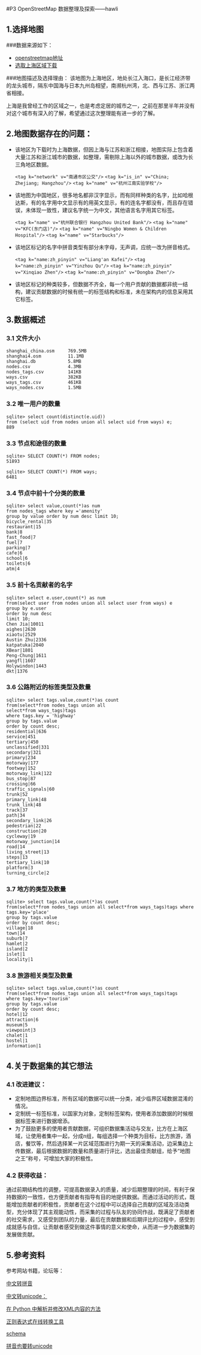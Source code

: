 #P3 OpenStreetMap 数据整理及探索——hawli

## 1.选择地图

###数据来源如下：

- [openstreetmap地址](https://www.openstreetmap.org)
- [选取上海区域下载](https://mapzen.com/data/metro-extracts/metro/shanghai_china/)

###地图描述及选择理由：
该地图为上海地区，地处长江入海口，是长江经济带的龙头城市，隔东中国海与日本九州岛相望，南濒杭州湾，北、西与江苏、浙江两省相接。

上海是我曾经工作的区域之一，也是考虑定居的城市之一，之前在那里半年并没有对这个城市有深入的了解，希望通过这次整理能有进一步的了解。

## 2.地图数据存在的问题：

- 该地区为下载时为上海数据，但因上海与江苏和浙江相接，地图实际上包含着大量江苏和浙江城市的数据，如整理，需剔除上海以外的城市数据，或改为长三角地区数据。

	`<tag k="network" v="南通市区公交"/>`
	`<tag k="is_in" v="China; Zhejiang; Hangzhou"/>`
	`<tag k="name" v="杭州江南实验学校"/>`

- 该地图为中国地区，很多地名都非汉字显示，而有同样种类的名字，比如哈根达斯，有的名字用中文显示有的用英文显示，有的连名字都没有，而且存在错误，未体现一致性，建议名字统一为中文，其他语言名字用其它标签。

	`<tag k="name" v="杭州联合银行 Hangzhou United Bank"/>`
	`<tag k="name" v="KFC(东门店)"/>`
	`<tag k="name" v="Ningbo Women & Children Hospital"/>`
	`<tag k="name" v="Starbucks"/>`

- 该地区标记的名字中拼音类型有部分未字母，无声调，应统一改为拼音格式。

	`<tag k="name:zh_pinyin" v="Liang'an Kafei"/>`
	`<tag k="name:zh_pinyin" v="Yinzhou Qu"/>`
	`<tag k="name:zh_pinyin" v="Xinqiao Zhen"/>`
	`<tag k="name:zh_pinyin" v="Dongba Zhen"/>`

- 该地区标记的种类较多，但数据不齐全，每一个用户贡献的数据都非统一结构，建议贡献数据的时候有统一的标签结构和标准，未在架构内的信息采用其它标签。




## 3.数据概述


### 3.1 文件大小
	shanghai_china.osm     769.5MB
	shanghai4.osm          11.1MB
	shanghai.db            5.8MB
	nodes.csv              4.3MB
	nodes_tags.csv         141KB
	ways.csv               382KB
	ways_tags.csv          461KB
	ways_nodes.csv         1.5MB
	

### 3.2 唯一用户的数量
	sqlite> select count(distinct(e.uid)) 
	from (select uid from nodes union all select uid from ways) e;
	889
	

### 3.3 节点和途径的数量
	sqlite> SELECT COUNT(*) FROM nodes;
	51893
	
	sqlite> SELECT COUNT(*) FROM ways;
	6481
	
		
### 3.4 节点中前十个分类的数量
	sqlite> select value,count(*)as num 
	from nodes_tags where key ='amenity' 
	group by value order by num desc limit 10;
	bicycle_rental|35
	restaurant|15
	bank|8
	fast_food|7
	fuel|7
	parking|7
	cafe|6
	school|6
	toilets|6
	atm|4

### 3.5 前十名贡献者的名字
	sqlite> select e.user,count(*) as num 
	from(select user from nodes union all select user from ways) e 
	group by e.user 
	order by num desc 
	limit 10;
	Chen Jia|10011
	aighes|2630
	xiaotu|2529
	Austin Zhu|2336
	katpatuka|2040
	XBear|1801
	Peng-Chung|1611
	yangfl|1607
	Holywindon|1443
	dkt|1376
	
	
### 3.6 公路附近的标签类型及数量
	sqlite> select tags.value,count(*)as count 
	from(select*from nodes_tags union all
	select*from ways_tags)tags 
	where tags.key = 'highway' 
	group by tags.value 
	order by count desc;
	residential|636
	service|451
	tertiary|450
	unclassified|331
	secondary|321
	primary|234
	motorway|177
	footway|152
	motorway_link|122
	bus_stop|87
	crossing|66
	traffic_signals|60
	trunk|52
	primary_link|48
	trunk_link|48
	track|37
	path|34
	secondary_link|26
	pedestrian|22
	construction|20
	cycleway|19
	motorway_junction|14
	road|14
	living_street|13
	steps|13
	tertiary_link|10
	platform|3
	turning_circle|2


### 3.7 地方的类型及数量
	sqlite> select tags.value,count(*)as count
	from(select*from nodes_tags union all select*from ways_tags)tags where tags.key='place' 
	group by tags.value 
	order by count desc;
	village|18
	town|14
	suburb|7
	hamlet|2
	island|2
	islet|1
	locality|1
	

### 3.8 旅游相关类型及数量
	sqlite> select tags.value,count(*)as count 
	from(select*from nodes_tags union all select*from ways_tags)tags 
	where tags.key='tourism' 
	group by tags.value 
	order by count desc;
	hotel|12
	attraction|6
	museum|5
	viewpoint|3
	chalet|1
	hostel|1
	information|1
	
	
## 4.关于数据集的其它想法

### 4.1 改进建议：
- 定制地图边界标准，所有区域的数据可以统一分类，减少临界区域数据混淆的情况。
- 定制统一标签标准，以国家为对象，定制标签架构，使用者添加数据的时候根据标签来进行数据增添。
- 为了鼓励更多的使用者贡献数据，可组织数据集活动与交友，比方在上海区域，让使用者集中一起，分成n组，每组选择一个种类为目标，比方旅游，酒店，餐饮等，然后选择某一片区域范围进行为期一天的采集活动，边采集边上传数据，最后根据数据的数量和质量进行评比，选出最佳贡献组，给予“地图之王”称号，可增加大家的积极性。


### 4.2 获得收益：
通过前期结构性的调整，可提高数据录入的质量，减少后期整理的时间，有利于保持数据的一致性，也方便贡献者有指导有目的地提供数据。而通过活动的形式，既能增加贡献者的积极性，贡献者在这个过程中可以选择自己贡献的区域及活动类型，充分体现了其主观能动性，而采集的过程与队友的协同作战，既满足了贡献者的社交需求，又感受到团队的力量，最后在贡献数据和后期评比的过程中，感受到成就感与自信，让贡献者感受到做这件事情的意义和使命，从而进一步为数据集的发展做贡献。


## 5.参考资料

参考网站书籍，论坛等：

[中文转拼音](http://xh.5156edu.com/conversion.html)

[中文转unicode：](http://tools.jb51.net/transcoding/unicode_chinese)

[在 Python 中解析并修改XML内容的方法](http://python.jobbole.com/82775/)

[正则表达式在线转换工具](http://tools.jb51.net/regex/create_reg)

[schema](https://pypi.python.org/pypi/schema)

[拼音也要转unicode](https://stackoverflow.com/questions/18193305/python-unicode-equal-comparison-failed)



